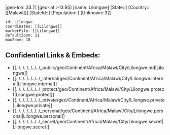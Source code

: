 ﻿---
location: [-13.95,33.7]
mapzoom: [7,12] 
mapmarker: city 
type: City
tags:
- geo/City


SpocWebEntityId: 35974
isDeleted: false
confidential: public

---
[geo-lon::33.7]
[geo-lat::-13.95]
[name::Lilongwe]
[State::]
[Country::[[Malawi]]]
[StateId::]
[Population::]
[Unknown::32]


```leaflet
id: Lilongwe
coordinates: [[Lilongwe]]
markerFile: [[Lilongwe]]
defaultZoom: 11 
maxZoom: 18
```


## Confidential Links & Embeds: 
- [[../../../../../../_public/geo/Continent/Africa/Malawi/City/Lilongwe.md|Lilongwe]] 
- [[../../../../../../_internal/geo/Continent/Africa/Malawi/City/Lilongwe.internal|Lilongwe.internal]] 
- [[../../../../../../_protect/geo/Continent/Africa/Malawi/City/Lilongwe.protect|Lilongwe.protect]] 
- [[../../../../../../_private/geo/Continent/Africa/Malawi/City/Lilongwe.private|Lilongwe.private]] 
- [[../../../../../../_personal/geo/Continent/Africa/Malawi/City/Lilongwe.personal|Lilongwe.personal]] 
- [[../../../../../../_secret/geo/Continent/Africa/Malawi/City/Lilongwe.secret|Lilongwe.secret]] 
